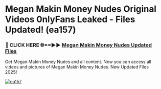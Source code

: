 # Megan Makin Money Nudes Original Videos 0nlyFans Leaked - Files Updated! (ea157)

<h3>🔴 CLICK HERE 🌐==►► <a href="https://tinyurl.com/yc6ubb5a" rel="nofollow">Megan Makin Money Nudes Updated Files</a></h3>

Get Megan Makin Money Nudes and all content. Now you can access all videos and pictures of Megan Makin Money Nudes. New Updated Files 2025!

[![ea157](https://i.imgur.com/7eu0CRL.gif)](https://tinyurl.com/yc6ubb5a)

